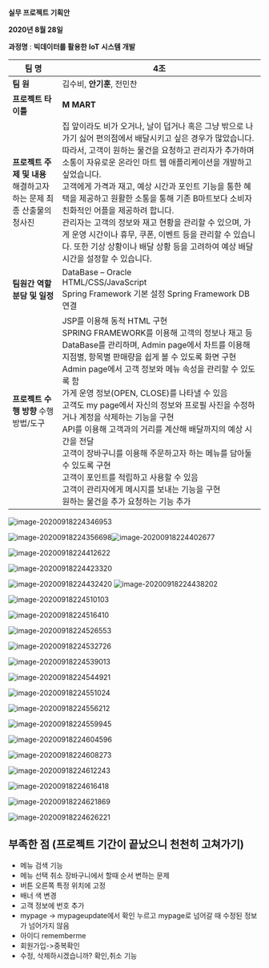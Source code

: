 **실무 프로젝트 기획안** 

**2020년 8월 28일**

**과정명** : **빅데이터를 활용한** **IoT** **시스템 개발**

 

| **팀 명**                                                    | 4조                                                          |
| ------------------------------------------------------------ | ------------------------------------------------------------ |
| **팀 원**                                                    | 김수비, **안기훈**, 전민찬                                   |
| **프로젝트 타이틀**                                          | **M  MART**                                                  |
| **프로젝트 주제    및 내용**  해결하고자 하는 문제   최종 산출물의 청사진 | 집 앞이라도 비가 오거나, 날이 덥거나  혹은 그냥 밖으로 나가기 싫어 편의점에서 배달시키고 싶은 경우가 많았습니다.  따라서, 고객이 원하는 물건을 요청하고 관리자가 추가하며 소통이 자유로운 온라인 마트 웹 애플리케이션을 개발하고  싶었습니다. <br />고객에게 가격과 재고, 예상 시간과 포인트 기능을 통한 혜택을 제공하고 원활한 소통을 통해 기존 B마트보다 소비자 친화적인 어플을 제공하려 합니다. <br />관리자는 고객의 정보와 재고 현황을  관리할 수 있으며, 가게 운영 시간이나 휴무, 쿠폰, 이벤트 등을 관리할 수 있습니다.  또한 기상 상황이나 배달 상황 등을  고려하여 예상 배달시간을 설정할 수 있습니다. |
| **팀원간 역할**   **분담 및 일정**                           | DataBase  – Oracle <br />HTML/CSS/JavaScript<br />Spring  Framework 기본 설정   Spring  Framework DB연결 |
| **프로젝트 수행 방향**  수행 방법/도구                       | JSP를 이용해 동적 HTML 구현<br />SPRING  FRAMEWORK를 이용해 고객의 정보나 재고 등 DataBase를 관리하며, Admin page에서 차트를 이용해  지점별, 항목별 판매량을 쉽게 볼 수 있도록 화면 구현 <br />Admin  page에서 고객 정보와 메뉴 속성을 관리할 수 있도록  함 <br />가게 운영 정보(OPEN, CLOSE)를 나타낼 수 있음<br />고객도 my page에서 자신의 정보와 프로필 사진을 수정하거나 계정을 삭제하는 기능을 구현<br />API를 이용해 고객과의 거리를 계산해 배달까지의 예상 시간을 전달<br />고객이 장바구니를 이용해 주문하고자  하는 메뉴를 담아둘 수 있도록 구현<br />고객이 포인트를 적립하고 사용할 수  있음<br />고객이 관리자에게 메시지를 보내는 기능을  구현<br />원하는 물건을 추가 요청하는 기능 추가 |

![image-20200918224346953](md-images/image-20200918224346953.png)

![image-20200918224356698](md-images/image-20200918224356698.png)![image-20200918224402677](md-images/image-20200918224402677.png)

![image-20200918224412622](md-images/image-20200918224412622.png)

![image-20200918224423320](md-images/image-20200918224423320.png)

![image-20200918224432420](md-images/image-20200918224432420.png)
![image-20200918224438202](md-images/image-20200918224438202.png)

![image-20200918224510103](md-images/image-20200918224510103.png)

![image-20200918224516410](md-images/image-20200918224516410.png)

![image-20200918224526553](md-images/image-20200918224526553.png)

![image-20200918224532726](md-images/image-20200918224532726.png)

![image-20200918224539013](md-images/image-20200918224539013.png)

![image-20200918224544921](md-images/image-20200918224544921.png)

![image-20200918224551024](md-images/image-20200918224551024.png)

![image-20200918224556212](md-images/image-20200918224556212.png)

![image-20200918224559945](md-images/image-20200918224559945.png)

![image-20200918224604596](md-images/image-20200918224604596.png)

![image-20200918224608273](md-images/image-20200918224608273.png)

![image-20200918224612243](md-images/image-20200918224612243.png)

![image-20200918224616418](md-images/image-20200918224616418.png)

![image-20200918224621869](md-images/image-20200918224621869.png)

![image-20200918224626221](md-images/image-20200918224626221.png)





## 부족한 점 (프로젝트 기간이 끝났으니 천천히 고쳐가기)

* 메뉴 검색 기능
* 메뉴 선택 취소 장바구니에서 할때 순서 변하는 문제
* 버튼 오른쪽 특정 위치에 고정
* 배너 색 변경
* 고객 정보에 번호 추가
* mypage -> mypageupdate에서 확인 누르고 mypage로 넘어갈 때 수정된 정보가 넘어가지 않음
* 아이디 rememberme
* 회원가입->중복확인
* 수정, 삭제하시겠습니까? 확인,취소 기능

